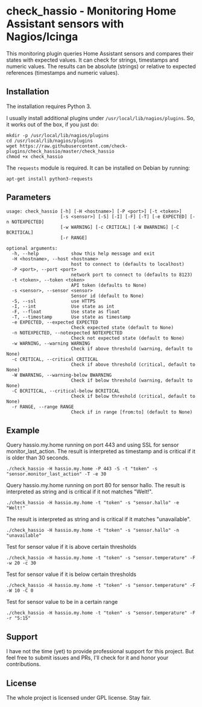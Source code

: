 # check_hassio - Monitoring Home Assistant sensors with Nagios/Icinga

This monitoring plugin queries Home Assistant sensors and compares their states with expected values.
It can check for strings, timestamps and numeric values.
The results can be absolute (strings) or relative to expected references (timestamps and numeric values).

## Installation

The installation requires Python 3.

I usually install additional plugins under `/usr/local/lib/nagios/plugins`.
So, it works out of the box, if you just do:

```
mkdir -p /usr/local/lib/nagios/plugins
cd /usr/local/lib/nagios/plugins
wget https://raw.githubusercontent.com/check-plugins/check_hassio/master/check_hassio
chmod +x check_hassio
```

The `requests` module is required.
It can be installed on Debian by running:

```
apt-get install python3-requests
```

## Parameters

```
usage: check_hassio [-h] [-H <hostname>] [-P <port>] [-t <token>]
                    [-s <sensor>] [-S] [-I] [-F] [-T] [-e EXPECTED] [-n NOTEXPECTED]
                    [-w WARNING] [-c CRITICAL] [-W BWARNING] [-C BCRITICAL]
                    [-r RANGE]

optional arguments:
  -h, --help            show this help message and exit
  -H <hostname>, --host <hostname>
                        host to connect to (defaults to localhost)
  -P <port>, --port <port>
                        network port to connect to (defaults to 8123)
  -t <token>, --token <token>
                        API token (defaults to None)
  -s <sensor>, --sensor <sensor>
                        Sensor id (default to None)
  -S, --ssl             use HTTPS
  -I, --int             Use state as int
  -F, --float           Use state as float
  -T, --timestamp       Use state as timestamp
  -e EXPECTED, --expected EXPECTED
                        Check expected state (default to None)
  -n NOTEXPECTED, --notexpected NOTEXPECTED
                        Check not expected state (default to None)
  -w WARNING, --warning WARNING
                        Check if above threshold (warning, default to None)
  -c CRITICAL, --critical CRITICAL
                        Check if above threshold (critical, default to None)
  -W BWARNING, --warning-below BWARNING
                        Check if below threshold (warning, default to None)
  -C BCRITICAL, --critical-below BCRITICAL
                        Check if below threshold (critical, default to None)
  -r RANGE, --range RANGE
                        Check if in range [from:to] (default to None)
```

## Example

Query hassio.my.home running on port 443 and using SSL for sensor monitor_last_action.
The result is interpreted as timestamp and is critical if it is older than 30 seconds.

```
./check_hassio -H hassio.my.home -P 443 -S -t "token" -s "sensor.monitor_last_action" -T -e 30
```

Query hassio.my.home running on port 80 for sensor hallo.
The result is interpreted as string and is critical if it not matches "Welt!".

```
./check_hassio -H hassio.my.home -t "token" -s "sensor.hallo" -e "Welt!"
```

The result is interpreted as string and is critical if it matches "unavailable".

```
./check_hassio -H hassio.my.home -t "token" -s "sensor.hallo" -n "unavailable"
```

Test for sensor value if it is above certain thresholds

```
./check_hassio -H hassio.my.home -t "token" -s "sensor.temperature" -F -w 20 -c 30
```

Test for sensor value if it is below certain thresholds

```
./check_hassio -H hassio.my.home -t "token" -s "sensor.temperature" -F -W 10 -C 0
```

Test for sensor value to be in a certain range

```
./check_hassio -H hassio.my.home -t "token" -s "sensor.temperature" -F -r "5:15"
```

## Support

I have not the time (yet) to provide professional support for this project.
But feel free to submit issues and PRs, I'll check for it and honor your contributions.

## License

The whole project is licensed under GPL license. Stay fair.
